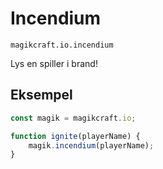 
# Incendium

`magikcraft.io.incendium`

Lys en spiller i brand!

## Eksempel

```javascript
const magik = magikcraft.io;

function ignite(playerName) {
    magik.incendium(playerName);
}
```